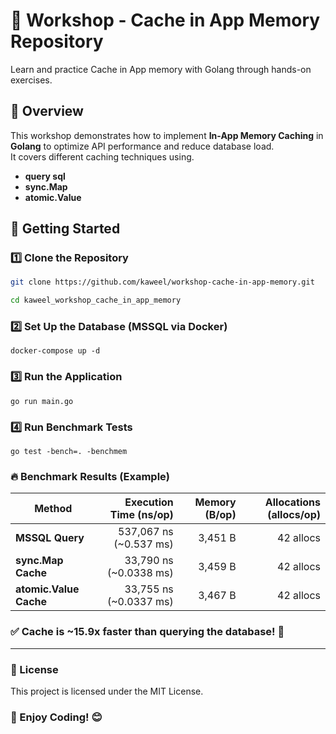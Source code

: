 # 🚀 Workshop - Cache in App Memory Repository

Learn and practice Cache in App memory with Golang through hands-on exercises.

## 📌  Overview

This workshop demonstrates how to implement **In-App Memory Caching** in **Golang** to optimize API performance and reduce database load.  
It covers different caching techniques using.

- **query sql**
- **sync.Map**
- **atomic.Value**

## 🚀 Getting Started

### **1️⃣ Clone the Repository**

```sh
git clone https://github.com/kaweel/workshop-cache-in-app-memory.git

cd kaweel_workshop_cache_in_app_memory
```

### 2️⃣ Set Up the Database (MSSQL via Docker)

```ssh
docker-compose up -d
```

### 3️⃣ Run the Application

```ssh
go run main.go
```

### 4️⃣ Run Benchmark Tests

```ssh
go test -bench=. -benchmem
```

### 🔥 Benchmark Results (Example)

| Method                  | Execution Time (ns/op) | Memory (B/op) | Allocations (allocs/op) |
|-------------------------|----------------------:|--------------:|------------------------:|
| **MSSQL Query**         | 537,067 ns (~0.537 ms) | 3,451 B       | 42 allocs               |
| **sync.Map Cache**      | 33,790 ns (~0.0338 ms) | 3,459 B       | 42 allocs               |
| **atomic.Value Cache**  | 33,755 ns (~0.0337 ms) | 3,467 B       | 42 allocs               |

### ✅ Cache is ~15.9x faster than querying the database! 🚀

---

### 📜 License

This project is licensed under the MIT License.

### 🚀 Enjoy Coding! 😊
